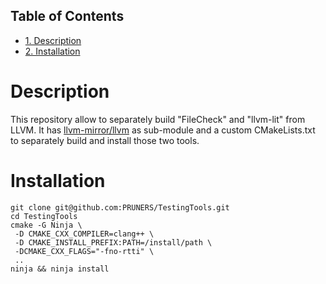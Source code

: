 <div id="table-of-contents">
<h2>Table of Contents</h2>
<div id="text-table-of-contents">
<ul>
<li><a href="#org248be55">1. Description</a></li>
<li><a href="#org432e30d">2. Installation</a></li>
</ul>
</div>
</div>


<a id="org248be55"></a>

# Description

This repository allow to separately build "FileCheck" and "llvm-lit"
from LLVM.
It has [llvm-mirror/llvm](https://github.com/llvm-mirror/llvm.git) as sub-module and a custom CMakeLists.txt to separately build and install those two tools.


<a id="org432e30d"></a>

# Installation

    git clone git@github.com:PRUNERS/TestingTools.git
    cd TestingTools
    cmake -G Ninja \
     -D CMAKE_CXX_COMPILER=clang++ \
     -D CMAKE_INSTALL_PREFIX:PATH=/install/path \
     -DCMAKE_CXX_FLAGS="-fno-rtti" \
     ..
    ninja && ninja install
